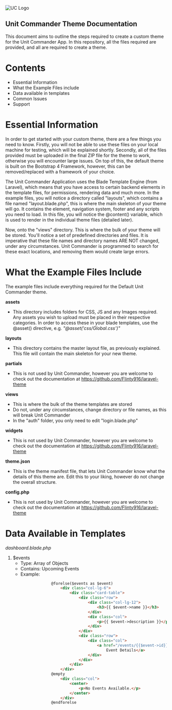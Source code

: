 
![UC Logo](https://flintsdesigns.co.uk/IMG/UC_Logo.png)
## Unit Commander Theme Documentation

This document aims to outline the steps required to create a custom theme for the Unit Commander App. In this repository, all the files required are provided, and all are required to create a theme. 

# Contents
 - Essential Information
 - What the Example Files include
 - Data available in templates
 - Common Issues
 - Support
 
 
 # Essential Information
 In order to get started with your custom theme, there are a few things you need to know. Firstly, you will not be able to use these files on your local machine for testing, which will be explained shortly. Secondly, all of the files provided must be uploaded in the final ZIP file for the theme to work, otherwise you will encounter large issues. On top of this, the default theme is built on the Bootstrap 4 Framework, however, this can be removed/replaced with a framework of your choice. 
 
 The Unit Commander Application uses the Blade Template Engine (from Laravel), which means that you have access to certain backend elements in the template files, for permissions, rendering data and much more. In the example files, you will notice a directory called "layouts", which contains a file named "layout.blade.php", this is where the main skeleton of your theme will go. It contains the <head> element, navigation system, footer and any scripts you need to load. In this file, you will notice the @content() variable, which is used to render in the individual theme files (detailed later). 
  
 Now, onto the "views" directory. This is where the bulk of your theme will be stored. You'll notice a set of predefined directories and files. It is imperative that these file names and directory names ARE NOT changed, under any circumstances. Unit Commander is programmed to search for these exact locations, and removing them would create large errors. 


 # What the Example Files Include
 The example files include everything required for the Default Unit Commander theme.
 
 **assets** 
  - This directory includes folders for CSS, JS and any Images required. Any assets you wish to upload must be placed in their respective categories. In order to access these in your blade templates, use the @asset() directive, e.g. *"@asset('css/Global.css')"*
  
 **layouts** 
  - This directory contains the master layout file, as previously explained. This file will contain the main skeleton for your new theme. 
  
 **partials**
  - This is not used by Unit Commander, however you are welcome to check out the documentation at https://github.com/Flinty916/laravel-theme
  
 **views** 
  - This is where the bulk of the theme templates are stored
  - Do not, under any circumstances, change directory or file names, as this will break Unit Commander
  - In the "auth" folder, you only need to edit "login.blade.php"
  
 **widgets**
  - This is not used by Unit Commander, however you are welcome to check out the documentation at https://github.com/Flinty916/laravel-theme
  
 **theme.json**
  - This is the theme manifest file, that lets Unit Commander know what the details of this theme are. Edit this to your liking, however do not change the overall structure. 
  
 **config.php** 
  - This is not used by Unit Commander, however you are welcome to check out the documentation at https://github.com/Flinty916/laravel-theme
  
  
  # Data Available in Templates
  
 *dashboard.blade.php*
  1. $events
     - Type: Array of Objects
     - Contains: Upcoming Events
     - Example: 
```html
                    @forelse($events as $event)
                        <div class="col-lg-6">
                            <div class="card-table">
                                <div class="row">
                                    <div class="col-lg-12">
                                        <h3>{{ $event->name }}</h3>
                                    </div>
                                    <div class="col">
                                        <p>{{ $event->description }}</p>
                                    </div>
                                </div>
                                <div class="row">
                                    <div class="col">
                                        <a href="/events/{{$event->id}}" class="btn btn-outline-primary btn-block">View
                                            Event Details</a>
                                    </div>
                                </div>
                            </div>
                        </div>
                    @empty
                        <div class="col">
                            <center>
                                <p>No Events Available.</p>
                            </center>
                        </div>
                    @endforelse
```
